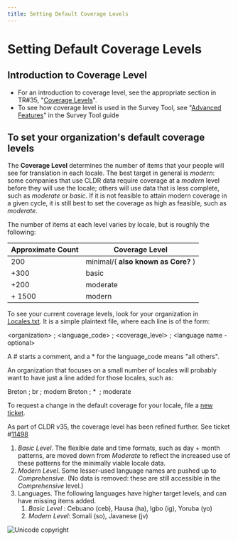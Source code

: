 ```yaml
---
title: Setting Default Coverage Levels
---
```

# Setting Default Coverage Levels

## Introduction to Coverage Level

- For an introduction to coverage level, see the appropriate section in TR\#35, "[Coverage Levels](https://www.unicode.org/reports/tr35/tr35-info.html#Coverage_Levels)".
- To see how coverage level is used in the Survey Tool, see "[Advanced Features](https://cldr.unicode.org/translation/getting-started/guide#TOC-Advanced-Features)" in the Survey Tool guide

## To set your organization's default coverage levels

The **Coverage Level** determines the number of items that your people will see for translation in each locale. The best target in general is *modern*: some companies that use CLDR data require coverage at a *modern* level before they will use the locale; others will use data that is less complete, such as *moderate* or *basic*. If it is not feasible to attain modern coverage in a given cycle, it is still best to set the coverage as high as feasible, such as *moderate*. 

The number of items at each level varies by locale, but is roughly the following:

| Approximate Count | Coverage Level |
|---|---|
| 200 | minimal/( **also known as Core?** ) |
| +300 | basic |
| +200 | moderate |
| + 1500 | modern |

To see your current coverage levels, look for your organization in [Locales.txt](https://github.com/unicode-org/cldr/blob/main/tools/cldr-code/src/main/resources/org/unicode/cldr/util/data/Locales.txt). It is a simple plaintext file, where each line is of the form:

\<organization\> ; \<language\_code\> ; \<coverage\_level\> ; \<language name \- optional\>

A \# starts a comment, and a \* for the language\_code means "all others".

An organization that focuses on a small number of locales will probably want to have just a line added for those locales, such as: 

Breton ; br ; modern Breton ; \*  ; moderate

To request a change in the default coverage for your locale, file a [new ticket](https://cldr.unicode.org/index/bug-reports#TOC-Filing-a-Ticket).

As part of CLDR v35, the coverage level has been refined further. See ticket \#[11498](https://unicode-org.atlassian.net/browse/CLDR-11498)

1. *Basic Level*. The flexible date and time formats, such as day \+ month patterns, are moved down from *Moderate* to reflect the increased use of these patterns for the minimally viable locale data.
2. *Modern Level*. Some lesser\-used language names are pushed up to *Comprehensive*. (No data is removed: these are still accessible in the *Comprehensive* level.)
3. Languages. The following languages have higher target levels, and can have missing items added.
	1. *Basic Level* : Cebuano (ceb), Hausa (ha), Igbo (ig), Yoruba (yo)
	2. *Modern Level*: Somali (so), Javanese (jv)

![Unicode copyright](https://www.unicode.org/img/hb_notice.gif)